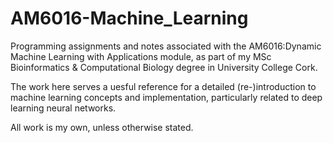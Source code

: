 # AM6016-Machine_Learning
Programming assignments and notes associated with the AM6016:Dynamic Machine Learning with Applications module, as part of my MSc Bioinformatics &amp; Computational Biology degree in University College Cork.

The work here serves a uesful reference for a detailed (re-)introduction to machine learning concepts and implementation, particularly related to deep learning neural networks. 

All work is my own, unless otherwise stated.
